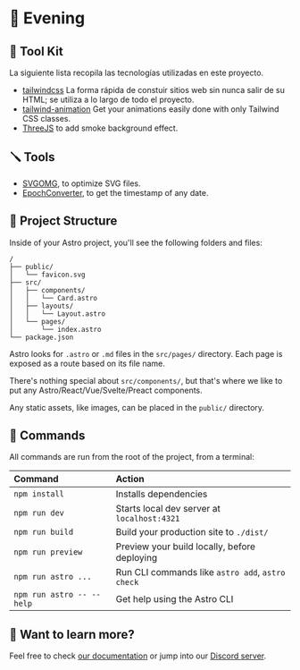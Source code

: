 🌇 Evening
==========

🧰 Tool Kit
-----------

La siguiente lista recopila las tecnologías utilizadas en este proyecto.

- [tailwindcss](https://tailwindcss.com) La forma rápida de constuir sitios web sin nunca salir de su HTML; se utiliza a lo largo de todo el proyecto.
- [tailwind-animation](https://github.com/midudev/tailwind-animations) Get your animations easily done with only Tailwind CSS classes.
- [ThreeJS](https://threejs.org) to add smoke background effect.

🪛 Tools
--------

- [SVGOMG](https://svgomg.net/), to optimize SVG files.
- [EpochConverter](https://www.epochconverter.com), to get the timestamp of any date.

🚀 Project Structure
--------------------

Inside of your Astro project, you'll see the following folders and files:

```text
/
├── public/
│   └── favicon.svg
├── src/
│   ├── components/
│   │   └── Card.astro
│   ├── layouts/
│   │   └── Layout.astro
│   └── pages/
│       └── index.astro
└── package.json
```

Astro looks for `.astro` or `.md` files in the `src/pages/` directory. Each page is exposed as a route based on its file name.

There's nothing special about `src/components/`, but that's where we like to put any Astro/React/Vue/Svelte/Preact components.

Any static assets, like images, can be placed in the `public/` directory.

🧞 Commands
-----------

All commands are run from the root of the project, from a terminal:

| Command                   | Action                                           |
| :------------------------ | :----------------------------------------------- |
| `npm install`             | Installs dependencies                            |
| `npm run dev`             | Starts local dev server at `localhost:4321`      |
| `npm run build`           | Build your production site to `./dist/`          |
| `npm run preview`         | Preview your build locally, before deploying     |
| `npm run astro ...`       | Run CLI commands like `astro add`, `astro check` |
| `npm run astro -- --help` | Get help using the Astro CLI                     |

👀 Want to learn more?
----------------------

Feel free to check [our documentation](https://docs.astro.build) or jump into our [Discord server](https://astro.build/chat).

